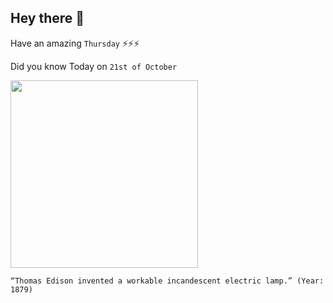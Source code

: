 ## Hey there 👋
Have an amazing `Thursday` ⚡⚡⚡

Did you know Today on `21st of October`
 
 [<img src="https://cdn.britannica.com/44/19444-050-1DA32C1C/replica-Thomas-A-Edison-lightbulb-1925.jpg" width="300" />](https://www.livescience.com/43424-who-invented-the-light-bulb.html#:~:text=The%20first%20practical%20incandescent%20light%20bulb&text=Edison%20and%20his%20team%20of,lamp%20with%20a%20carbon%20filament.) 
 ```
“Thomas Edison invented a workable incandescent electric lamp.” (Year: 1879)
```

